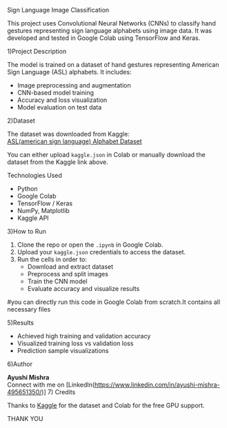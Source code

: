 Sign Language Image Classification

This project uses Convolutional Neural Networks (CNNs) to classify hand gestures representing sign language alphabets using image data. It was developed and tested in Google Colab using TensorFlow and Keras.

1)Project Description

The model is trained on a dataset of hand gestures representing American Sign Language (ASL) alphabets. It includes:
- Image preprocessing and augmentation
- CNN-based model training
- Accuracy and loss visualization
- Model evaluation on test data

2)Dataset

The dataset was downloaded from Kaggle:  
[ASL(american sign language) Alphabet Dataset](https://www.kaggle.com/datasets/ayuraj/asl-dataset)

You can either upload `kaggle.json` in Colab or manually download the dataset from the Kaggle link above.

Technologies Used

- Python
- Google Colab
- TensorFlow / Keras
- NumPy, Matplotlib
- Kaggle API

3)How to Run

1. Clone the repo or open the `.ipynb` in Google Colab.
2. Upload your `kaggle.json` credentials to access the dataset.
3. Run the cells in order to:
   - Download and extract dataset
   - Preprocess and split images
   - Train the CNN model
   - Evaluate accuracy and visualize results

#you can directly run this code in Google Colab from scratch.It contains all necessary files

5)Results

- Achieved high training and validation accuracy
- Visualized training loss vs validation loss
- Prediction sample visualizations

6)Author

**Ayushi Mishra**  
Connect with me on [LinkedIn(https://www.linkedin.com/in/ayushi-mishra-495651350/)]
7) Credits

Thanks to [Kaggle](https://www.kaggle.com/) for the dataset and Colab for the free GPU support.


THANK YOU

